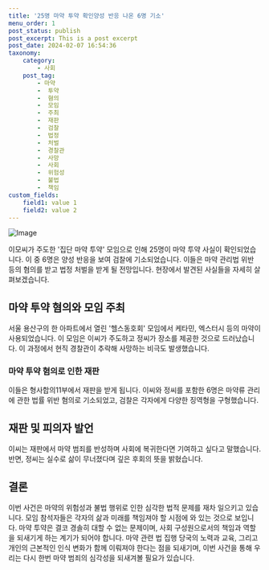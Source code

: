 ```yaml
---
title: '25명 마약 투약 확인양성 반응 나온 6명 기소'
menu_order: 1
post_status: publish
post_excerpt: This is a post excerpt
post_date: 2024-02-07 16:54:36
taxonomy:
    category:
        - 사회
    post_tag:
        - 마약
        -  투약
        -  혐의
        -  모임
        -  주최
        -  재판
        -  검찰
        -  법정
        -  처벌
        -  경찰관
        -  사망
        -  사회
        -  위험성
        -  불법
        -  책임
custom_fields:
    field1: value 1
    field2: value 2
---
```


![Image](https://imgnews.pstatic.net/image/421/2024/02/07/0007339777_001_20240207053001519.jpg?type=w647)


이모씨가 주도한 '집단 마약 투약' 모임으로 인해 25명이 마약 투약 사실이 확인되었습니다. 이 중 6명은 양성 반응을 보여 검찰에 기소되었습니다. 이들은 마약 관리법 위반 등의 혐의를 받고 법정 처벌을 받게 될 전망입니다. 현장에서 발견된 사실들을 자세히 살펴보겠습니다.

## 마약 투약 혐의와 모임 주최
서울 용산구의 한 아파트에서 열린 '헬스동호회' 모임에서 케타민, 엑스터시 등의 마약이 사용되었습니다. 이 모임은 이씨가 주도하고 정씨가 장소를 제공한 것으로 드러났습니다. 이 과정에서 현직 경찰관이 추락해 사망하는 비극도 발생했습니다.

### 마약 투약 혐의로 인한 재판
이들은 형사합의11부에서 재판을 받게 됩니다. 이씨와 정씨를 포함한 6명은 마약류 관리에 관한 법률 위반 혐의로 기소되었고, 검찰은 각자에게 다양한 징역형을 구형했습니다.

## 재판 및 피의자 발언
이씨는 재판에서 마약 범죄를 반성하며 사회에 복귀한다면 기여하고 싶다고 말했습니다. 반면, 정씨는 실수로 삶이 무너졌다며 깊은 후회의 뜻을 밝혔습니다.

## 결론
이번 사건은 마약의 위험성과 불법 행위로 인한 심각한 법적 문제를 재차 일으키고 있습니다. 모임 참석자들은 각자의 삶과 미래를 책임져야 할 시점에 와 있는 것으로 보입니다. 마약 투약은 결코 경솔히 대할 수 없는 문제이며, 사회 구성원으로서의 책임과 역할을 되새기게 하는 계기가 되어야 합니다. 마약 관련 법 집행 당국의 노력과 교육, 그리고 개인의 근본적인 인식 변화가 함께 이뤄져야 한다는 점을 되새기며, 이번 사건을 통해 우리는 다시 한번 마약 범죄의 심각성을 되새겨볼 필요가 있습니다.
